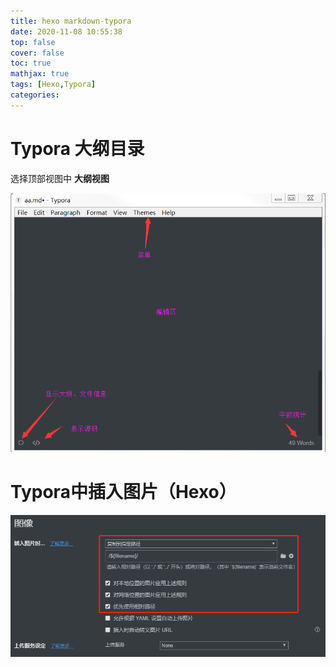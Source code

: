 ```yaml
---
title: hexo markdown-typora
date: 2020-11-08 10:55:38
top: false
cover: false
toc: true
mathjax: true
tags: [Hexo,Typora]
categories: 
---
```


# Typora 大纲目录

选择顶部视图中 **大纲视图** 

 ![](../typora-list.png)

# Typora中插入图片（Hexo）

![](../typora-img.png)
